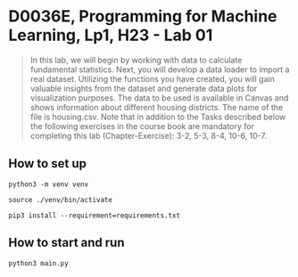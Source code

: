 # D0036E, Programming for Machine Learning, Lp1, H23 - Lab 01

> In this lab, we will begin by working with data to calculate fundamental statistics. Next, you will develop a data
> loader to import a real dataset. Utilizing the functions you have created, you will gain valuable insights from the
> dataset and generate data plots for visualization purposes.
> The data to be used is available in Canvas and shows information about different housing districts. The name of the
> file is housing.csv.
> Note that in addition to the Tasks described below the following exercises in the course book are mandatory for
> completing this lab (Chapter-Exercise): 3-2, 5-3, 8-4, 10-6, 10-7.

## How to set up

```shell
python3 -m venv venv 

source ./venv/bin/activate

pip3 install --requirement=requirements.txt
```

## How to start and run

```shell
python3 main.py
```
